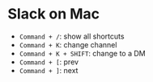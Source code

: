 # Slack on Mac

- `Command + /`: show all shortcuts
- `Command + K`: change channel
- `Command + K + SHIFT`: change to a DM
- `Command + [`: prev
- `Command + ]`: next
